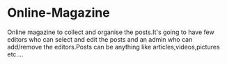 # Online-Magazine
Online magazine to collect and organise the posts.It's going to have few editors who can select and edit the posts and an admin who can add/remove the editors.Posts can be anything like articles,videos,pictures etc.... 
